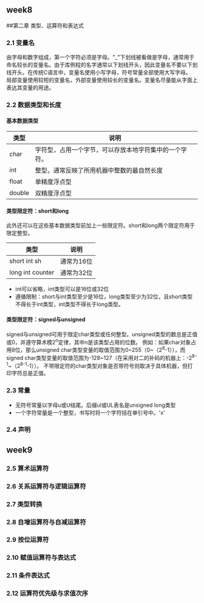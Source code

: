 ## week8
##第二章 类型、运算符和表达式
### 2.1 变量名
由字母和数字组成，第一个字符必须是字母。"_"下划线被看做是字母，通常用于命名较长的变量名。由于库例程的名字通常以下划线开头，因此变量名不要以下划线开头。在传统C语言中，变量名使用小写字母，符号常量全部使用大写字母。
局部变量使用较短的变量名，外部变量使用较长的变量名。变量名尽量能从字面上表达其变量的用途。
### 2.2 数据类型和长度
#### 基本数据类型 
| 类型 | 说明 |
|---| ----- | 
|char|字符型，占用一个字节，可以存放本地字符集中的一个字符。 | 
|int|整型，通常反映了所用机器中整数的最自然长度|
|float| 单精度浮点型 |
|double| 双精度浮点型 |
#### 类型限定符：short和long
此外还可以在这些基本数据类型前加上一些限定符。short和long两个限定符用于限定整型。

| 类型 | 说明 |
|---| ----- | 
|short int sh | 通常为16位 |
|long int counter | 通常为32位 |

* int可以省略，int类型可以是16位或32位
* 遵循限制：short与int类型至少是16位，long类型至少为32位，且short类型不得长于int类型，int类型不得长于long类型。
#### 类型限定符：signed与unsigned
signed与unsigned可用于限定char类型或任何整型。unsigned类型的数总是正值或0，并遵守算术模2<sup>n</sup>定律，其中n是该类型占用的位数。
例如：如果char对象占用8位，那么unsigned char类型变量的取值范围为0~255（0~（2<sup>8</sup>-1）），而signed char类型变量的取值范围为-128~127（在采用对二的补码的机器上：-2<sup>8-1</sup>~（2<sup>8-1</sup>-1））。
不带限定符的char类型对象是否带符号则取决于具体机器，但打印字符总是正值。
### 2.3 常量
* 无符号常量以字母u或U结尾。后缀ul或UL表名是unsigned long类型
* 一个字符常量是一个整型，书写时将一个字符括在单引号中。'x'
### 2.4 声明

## week9 
### 2.5 算术运算符

### 2.6 关系运算符与逻辑运算符

### 2.7 类型转换

### 2.8 自增运算符与自减运算符

### 2.9 按位运算符

### 2.10 赋值运算符与表达式

### 2.11 条件表达式

### 2.12 运算符优先级与求值次序

 
